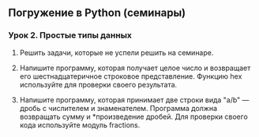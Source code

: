 ## Погружение в Python (семинары)
### Урок 2. Простые типы данных

1. Решить задачи, которые не успели решить
на семинаре.

2. Напишите программу, которая получает целое
число и возвращает его шестнадцатеричное
строковое представление. Функцию hex
используйте для проверки своего результата.

3. Напишите программу, которая принимает две строки
вида "a/b" — дробь с числителем и знаменателем.
Программа должна возвращать сумму
и *произведение дробей. Для проверки своего
кода используйте модуль fractions.